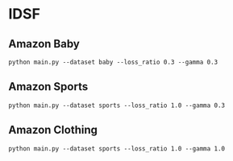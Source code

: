# IDSF

## Amazon Baby

```shell
python main.py --dataset baby --loss_ratio 0.3 --gamma 0.3
```

## Amazon Sports

```shell
python main.py --dataset sports --loss_ratio 1.0 --gamma 0.3
```

## Amazon Clothing

```shell
python main.py --dataset sports --loss_ratio 1.0 --gamma 1.0
```
